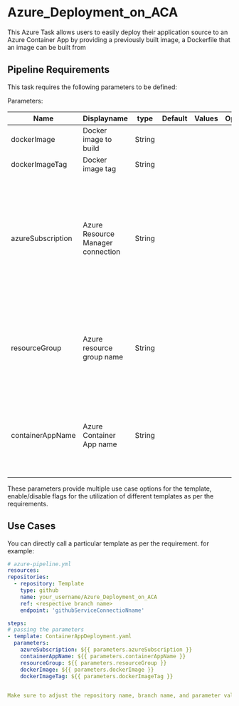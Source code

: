 # Azure_Deployment_on_ACA
This Azure Task allows users to easily deploy their application source to an Azure Container App by providing a previously built image, a Dockerfile that an image can be built from 

## Pipeline Requirements

This task requires the following parameters to be defined:

Parameters:

| Name  | Displayname | type | Default | Values | Opional/Required | Comments |
| ------------- | ------------- | :-------------: | :-------------: | :-------------: | :-------------: | ------------- |
| dockerImage | Docker image to build | String |  |  | Required | Specify the Docker image to build |
| dockerImageTag | Docker image tag | String |  |  | Required |  |
| azureSubscription | Azure Resource Manager connection | String |  |  | Required | Specify an Azure Resource Manager service connection for the deployment. This service connection must be linked to the user's Azure Subscription where the Container App will be created/updated. |
| resourceGroup | Azure resource group name | String |  |  | Optional | The existing resource group that the Azure Container App will be created in (or currently exists in). If not provided, this value will be in the form of <container-app-name>-rg |
| containerAppName | Azure Container App name | String |  |  | Required | The name of the Azure Container App that will be created or updated. If not provided, this value will be in the form of ado-task-app-<build-id>-<build-number> |


These parameters provide multiple use case options for the template, enable/disable flags for the utilization of different templates as per the requirements.


## Use Cases

You can directly call a particular template as per the requirement. for example: 

  ```yaml
  # azure-pipeline.yml
  resources:
  repositories:
    - repository: Template
      type: github
      name: your_username/Azure_Deployment_on_ACA
      ref: <respective branch name>
      endpoint: 'githubServiceConnectioNname'

  steps:
  # passing the parameters
  - template: ContainerAppDeployment.yaml
    parameters:
      azureSubscription: ${{ parameters.azureSubscription }}
      containerAppName: ${{ parameters.containerAppName }}
      resourceGroup: ${{ parameters.resourceGroup }}
      dockerImage: ${{ parameters.dockerImage }}
      dockerImageTag: ${{ parameters.dockerImageTag }}
        
  
Make sure to adjust the repository name, branch name, and parameter values according to your project's requirements.

  ```
